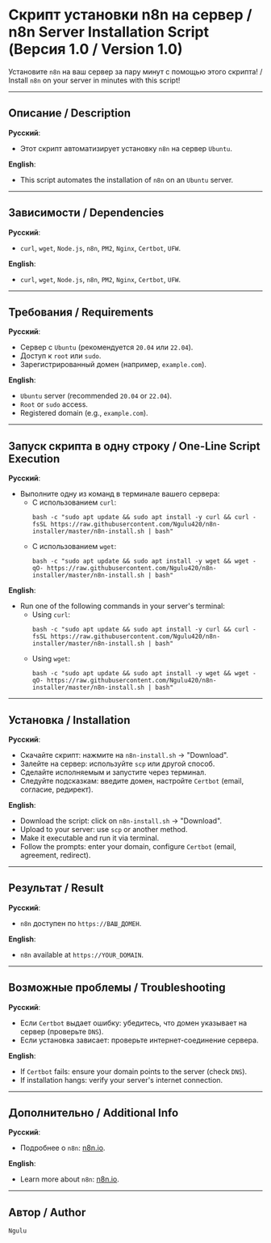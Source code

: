 # Скрипт установки n8n на сервер / n8n Server Installation Script (Версия 1.0 / Version 1.0)

Установите `n8n` на ваш сервер за пару минут с помощью этого скрипта! / Install `n8n` on your server in minutes with this script!

---

## Описание / Description
**Русский**:  
- Этот скрипт автоматизирует установку `n8n` на сервер `Ubuntu`.

**English**:  
- This script automates the installation of `n8n` on an `Ubuntu` server.

---

## Зависимости / Dependencies
**Русский**:  
- `curl`, `wget`, `Node.js`, `n8n`, `PM2`, `Nginx`, `Certbot`, `UFW`.

**English**:  
- `curl`, `wget`, `Node.js`, `n8n`, `PM2`, `Nginx`, `Certbot`, `UFW`.

---

## Требования / Requirements
**Русский**:  
- Сервер с `Ubuntu` (рекомендуется `20.04` или `22.04`).  
- Доступ к `root` или `sudo`.  
- Зарегистрированный домен (например, `example.com`).

**English**:  
- `Ubuntu` server (recommended `20.04` or `22.04`).  
- `Root` or `sudo` access.  
- Registered domain (e.g., `example.com`).

---

## Запуск скрипта в одну строку / One-Line Script Execution
**Русский**:  
- Выполните одну из команд в терминале вашего сервера:  
  - С использованием `curl`:  
    ```
    bash -c "sudo apt update && sudo apt install -y curl && curl -fsSL https://raw.githubusercontent.com/Ngulu420/n8n-installer/master/n8n-install.sh | bash"
    ```  
  - С использованием `wget`:  
    ```
    bash -c "sudo apt update && sudo apt install -y wget && wget -qO- https://raw.githubusercontent.com/Ngulu420/n8n-installer/master/n8n-install.sh | bash"
    ```

**English**:  
- Run one of the following commands in your server's terminal:  
  - Using `curl`:  
    ```
    bash -c "sudo apt update && sudo apt install -y curl && curl -fsSL https://raw.githubusercontent.com/Ngulu420/n8n-installer/master/n8n-install.sh | bash"
    ```  
  - Using `wget`:  
    ```
    bash -c "sudo apt update && sudo apt install -y wget && wget -qO- https://raw.githubusercontent.com/Ngulu420/n8n-installer/master/n8n-install.sh | bash"
    ```

---

## Установка / Installation
**Русский**:  
- Скачайте скрипт: нажмите на `n8n-install.sh` → "Download".  
- Залейте на сервер: используйте `scp` или другой способ.  
- Сделайте исполняемым и запустите через терминал.  
- Следуйте подсказкам: введите домен, настройте `Certbot` (email, согласие, редирект).

**English**:  
- Download the script: click on `n8n-install.sh` → "Download".  
- Upload to your server: use `scp` or another method.  
- Make it executable and run it via terminal.  
- Follow the prompts: enter your domain, configure `Certbot` (email, agreement, redirect).

---

## Результат / Result
**Русский**:  
- `n8n` доступен по `https://ВАШ_ДОМЕН`.

**English**:  
- `n8n` available at `https://YOUR_DOMAIN`.

---

## Возможные проблемы / Troubleshooting
**Русский**:  
- Если `Certbot` выдает ошибку: убедитесь, что домен указывает на сервер (проверьте `DNS`).  
- Если установка зависает: проверьте интернет-соединение сервера.

**English**:  
- If `Certbot` fails: ensure your domain points to the server (check `DNS`).  
- If installation hangs: verify your server's internet connection.

---

## Дополнительно / Additional Info
**Русский**:  
- Подробнее о `n8n`: [n8n.io](https://n8n.io).

**English**:  
- Learn more about `n8n`: [n8n.io](https://n8n.io).

---

## Автор / Author
`Ngulu`
